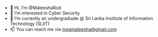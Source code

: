 - 👋 Hi, I’m @MaleeshaRod
- 👀 I’m interested in Cyber Security
- 🌱 I’m currently an undergraduate @ Sri Lanka Institute of Information Technology (SLIIT)
- 📫 You can reach me via msgmaleesha@gmail.com

<!---
MaleeshaRod/MaleeshaRod is a ✨ special ✨ repository because its `README.md` (this file) appears on your GitHub profile.
You can click the Preview link to take a look at your changes.
--->
